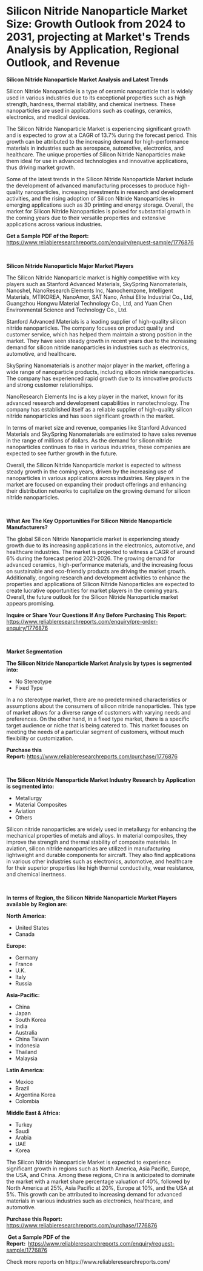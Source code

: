 <p><h1>Silicon Nitride Nanoparticle Market Size: Growth Outlook from 2024 to 2031, projecting at Market's Trends Analysis by Application, Regional Outlook, and Revenue</h1></p><p><strong>Silicon Nitride Nanoparticle Market Analysis and Latest Trends</strong></p>
<p><p>Silicon Nitride Nanoparticle is a type of ceramic nanoparticle that is widely used in various industries due to its exceptional properties such as high strength, hardness, thermal stability, and chemical inertness. These nanoparticles are used in applications such as coatings, ceramics, electronics, and medical devices.</p><p>The Silicon Nitride Nanoparticle Market is experiencing significant growth and is expected to grow at a CAGR of 13.7% during the forecast period. This growth can be attributed to the increasing demand for high-performance materials in industries such as aerospace, automotive, electronics, and healthcare. The unique properties of Silicon Nitride Nanoparticles make them ideal for use in advanced technologies and innovative applications, thus driving market growth.</p><p>Some of the latest trends in the Silicon Nitride Nanoparticle Market include the development of advanced manufacturing processes to produce high-quality nanoparticles, increasing investments in research and development activities, and the rising adoption of Silicon Nitride Nanoparticles in emerging applications such as 3D printing and energy storage. Overall, the market for Silicon Nitride Nanoparticles is poised for substantial growth in the coming years due to their versatile properties and extensive applications across various industries.</p></p>
<p><strong>Get a Sample PDF of the Report:&nbsp;</strong> <a href="https://www.reliableresearchreports.com/enquiry/request-sample/1776876">https://www.reliableresearchreports.com/enquiry/request-sample/1776876</a></p>
<p>&nbsp;</p>
<p><strong>Silicon Nitride Nanoparticle Major Market Players</strong></p>
<p><p>The Silicon Nitride Nanoparticle market is highly competitive with key players such as Stanford Advanced Materials, SkySpring Nanomaterials, Nanoshel, NanoResearch Elements Inc, Nanochemzone, Intelligent Materials, MTIKOREA, NanoAmor, SAT Nano, Anhui Elite Industrial Co., Ltd, Guangzhou Hongwu Material Technology Co., Ltd, and Yuan Chen Environmental Science and Technology Co., Ltd.</p><p>Stanford Advanced Materials is a leading supplier of high-quality silicon nitride nanoparticles. The company focuses on product quality and customer service, which has helped them maintain a strong position in the market. They have seen steady growth in recent years due to the increasing demand for silicon nitride nanoparticles in industries such as electronics, automotive, and healthcare.</p><p>SkySpring Nanomaterials is another major player in the market, offering a wide range of nanoparticle products, including silicon nitride nanoparticles. The company has experienced rapid growth due to its innovative products and strong customer relationships.</p><p>NanoResearch Elements Inc is a key player in the market, known for its advanced research and development capabilities in nanotechnology. The company has established itself as a reliable supplier of high-quality silicon nitride nanoparticles and has seen significant growth in the market.</p><p>In terms of market size and revenue, companies like Stanford Advanced Materials and SkySpring Nanomaterials are estimated to have sales revenue in the range of millions of dollars. As the demand for silicon nitride nanoparticles continues to rise in various industries, these companies are expected to see further growth in the future.</p><p>Overall, the Silicon Nitride Nanoparticle market is expected to witness steady growth in the coming years, driven by the increasing use of nanoparticles in various applications across industries. Key players in the market are focused on expanding their product offerings and enhancing their distribution networks to capitalize on the growing demand for silicon nitride nanoparticles.</p></p>
<p>&nbsp;</p>
<p><strong>What Are The Key Opportunities For Silicon Nitride Nanoparticle Manufacturers?</strong></p>
<p><p>The global Silicon Nitride Nanoparticle market is experiencing steady growth due to its increasing applications in the electronics, automotive, and healthcare industries. The market is projected to witness a CAGR of around 6% during the forecast period 2021-2026. The growing demand for advanced ceramics, high-performance materials, and the increasing focus on sustainable and eco-friendly products are driving the market growth. Additionally, ongoing research and development activities to enhance the properties and applications of Silicon Nitride Nanoparticles are expected to create lucrative opportunities for market players in the coming years. Overall, the future outlook for the Silicon Nitride Nanoparticle market appears promising.</p></p>
<p><strong>Inquire or Share Your Questions If Any Before Purchasing This Report:</strong> <a href="https://www.reliableresearchreports.com/enquiry/pre-order-enquiry/1776876">https://www.reliableresearchreports.com/enquiry/pre-order-enquiry/1776876</a></p>
<p>&nbsp;</p>
<p><strong>Market Segmentation</strong></p>
<p><strong>The Silicon Nitride Nanoparticle Market Analysis by types is segmented into:</strong></p>
<p><ul><li>No Stereotype</li><li>Fixed Type</li></ul></p>
<p><p>In a no stereotype market, there are no predetermined characteristics or assumptions about the consumers of silicon nitride nanoparticles. This type of market allows for a diverse range of customers with varying needs and preferences. On the other hand, in a fixed type market, there is a specific target audience or niche that is being catered to. This market focuses on meeting the needs of a particular segment of customers, without much flexibility or customization.</p></p>
<p><strong>Purchase this Report:&nbsp;</strong><a href="https://www.reliableresearchreports.com/purchase/1776876">https://www.reliableresearchreports.com/purchase/1776876</a></p>
<p>&nbsp;</p>
<p><strong>The Silicon Nitride Nanoparticle Market Industry Research by Application is segmented into:</strong></p>
<p><ul><li>Metallurgy</li><li>Material Composites</li><li>Aviation</li><li>Others</li></ul></p>
<p><p>Silicon nitride nanoparticles are widely used in metallurgy for enhancing the mechanical properties of metals and alloys. In material composites, they improve the strength and thermal stability of composite materials. In aviation, silicon nitride nanoparticles are utilized in manufacturing lightweight and durable components for aircraft. They also find applications in various other industries such as electronics, automotive, and healthcare for their superior properties like high thermal conductivity, wear resistance, and chemical inertness.</p></p>
<p>&nbsp;</p>
<p><strong>In terms of Region, the Silicon Nitride Nanoparticle Market Players available by Region are:</strong></p>
<p>
    <p> <strong> North America: </strong>
        <ul>
            <li>United States</li>
            <li>Canada</li>
        </ul>
        </p> 
    <p> <strong> Europe: </strong>
        <ul>
            <li>Germany</li>
            <li>France</li>
            <li>U.K.</li>
            <li>Italy</li>
            <li>Russia</li>
        </ul>
        </p> 
    <p> <strong> Asia-Pacific: </strong>
        <ul>
            <li>China</li>
            <li>Japan</li>
            <li>South Korea</li>
            <li>India</li>
            <li>Australia</li>
            <li>China Taiwan</li>
            <li>Indonesia</li>
            <li>Thailand</li>
            <li>Malaysia</li>
        </ul>
        </p> 
    <p> <strong> Latin America: </strong>
        <ul>
            <li>Mexico</li>
            <li>Brazil</li>
            <li>Argentina Korea</li>
            <li>Colombia</li>
        </ul>
        </p> 
    <p> <strong> Middle East & Africa: </strong>
        <ul>
            <li>Turkey</li>
            <li>Saudi</li>
            <li>Arabia</li>
            <li>UAE</li>
            <li>Korea</li>
        </ul>
    </p>
    </p>
<p><p>The Silicon Nitride Nanoparticle Market is expected to experience significant growth in regions such as North America, Asia Pacific, Europe, the USA, and China. Among these regions, China is anticipated to dominate the market with a market share percentage valuation of 40%, followed by North America at 25%, Asia Pacific at 20%, Europe at 10%, and the USA at 5%. This growth can be attributed to increasing demand for advanced materials in various industries such as electronics, healthcare, and automotive.</p></p>
<p><strong>Purchase this Report: </strong><a href="https://www.reliableresearchreports.com/purchase/1776876">https://www.reliableresearchreports.com/purchase/1776876</a></p>
<p>&nbsp;<strong>Get a Sample PDF of the Report:&nbsp;&nbsp;</strong><a href="https://www.reliableresearchreports.com/enquiry/request-sample/1776876">https://www.reliableresearchreports.com/enquiry/request-sample/1776876</a></p>
<p><strong></strong></p>
<p>Check more reports on https://www.reliableresearchreports.com/</p>